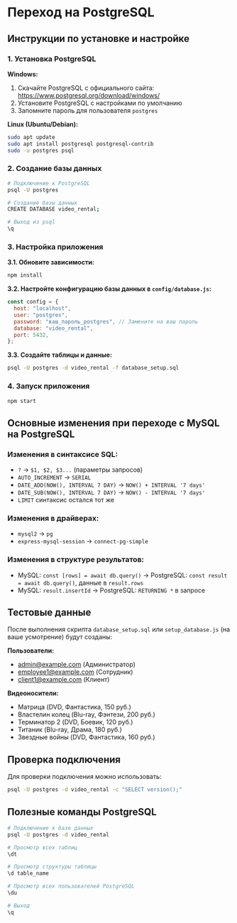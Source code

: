 # Переход на PostgreSQL

## Инструкции по установке и настройке

### 1. Установка PostgreSQL

**Windows:**

1. Скачайте PostgreSQL с официального сайта: https://www.postgresql.org/download/windows/
2. Установите PostgreSQL с настройками по умолчанию
3. Запомните пароль для пользователя `postgres`

**Linux (Ubuntu/Debian):**

```bash
sudo apt update
sudo apt install postgresql postgresql-contrib
sudo -u postgres psql
```

### 2. Создание базы данных

```bash
# Подключение к PostgreSQL
psql -U postgres

# Создание базы данных
CREATE DATABASE video_rental;

# Выход из psql
\q
```

### 3. Настройка приложения

**3.1. Обновите зависимости:**

```bash
npm install
```

**3.2. Настройте конфигурацию базы данных в `config/database.js`:**

```javascript
const config = {
  host: "localhost",
  user: "postgres",
  password: "ваш_пароль_postgres", // Замените на ваш пароль
  database: "video_rental",
  port: 5432,
};
```

**3.3. Создайте таблицы и данные:**

```bash
psql -U postgres -d video_rental -f database_setup.sql
```

### 4. Запуск приложения

```bash
npm start
```

## Основные изменения при переходе с MySQL на PostgreSQL

### Изменения в синтаксисе SQL:

- `?` → `$1, $2, $3...` (параметры запросов)
- `AUTO_INCREMENT` → `SERIAL`
- `DATE_ADD(NOW(), INTERVAL 7 DAY)` → `NOW() + INTERVAL '7 days'`
- `DATE_SUB(NOW(), INTERVAL 7 DAY)` → `NOW() - INTERVAL '7 days'`
- `LIMIT` синтаксис остался тот же

### Изменения в драйверах:

- `mysql2` → `pg`
- `express-mysql-session` → `connect-pg-simple`

### Изменения в структуре результатов:

- MySQL: `const [rows] = await db.query()` → PostgreSQL: `const result = await db.query()`, данные в `result.rows`
- MySQL: `result.insertId` → PostgreSQL: `RETURNING *` в запросе

## Тестовые данные

После выполнения скрипта `database_setup.sql` или `setup_database.js` (на ваше усмотрение) будут созданы:

**Пользователи:**

- admin@example.com (Администратор)
- employee1@example.com (Сотрудник)
- client1@example.com (Клиент)

**Видеоносители:**

- Матрица (DVD, Фантастика, 150 руб.)
- Властелин колец (Blu-ray, Фэнтези, 200 руб.)
- Терминатор 2 (DVD, Боевик, 120 руб.)
- Титаник (Blu-ray, Драма, 180 руб.)
- Звездные войны (DVD, Фантастика, 160 руб.)

## Проверка подключения

Для проверки подключения можно использовать:

```bash
psql -U postgres -d video_rental -c "SELECT version();"
```

## Полезные команды PostgreSQL

```bash
# Подключение к базе данных
psql -U postgres -d video_rental

# Просмотр всех таблиц
\dt

# Просмотр структуры таблицы
\d table_name

# Просмотр всех пользователей PostgreSQL
\du

# Выход
\q
```
